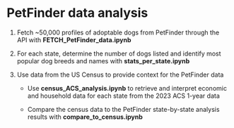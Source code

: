 # PetFinder data analysis

1) Fetch ~50,000 profiles of adoptable dogs from PetFinder through the API with **FETCH_PetFinder_data.ipynb**

2) For each state, determine the number of dogs listed and identify most popular dog breeds and names with **stats_per_state.ipynb**

3) Use data from the US Census to provide context for the PetFinder data

	- Use **census_ACS_analysis.ipynb** to retrieve and interpret economic and household data for each state from the 2023 ACS 1-year data

	- Compare the census data to the PetFinder state-by-state analysis results with **compare_to_census.ipynb**
